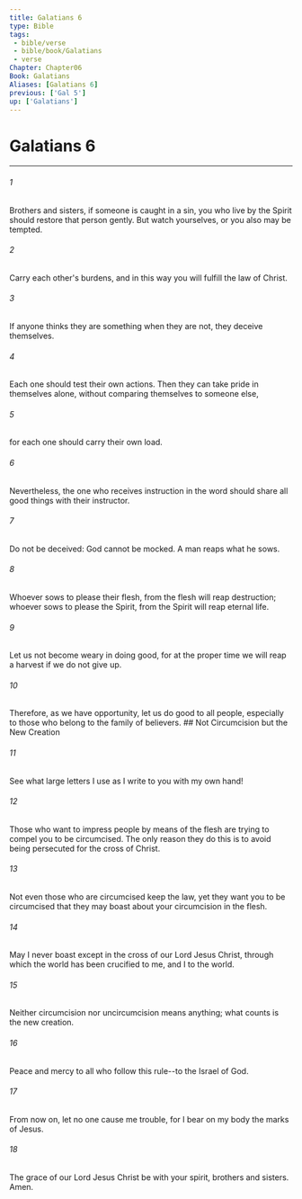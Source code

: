 ```yaml
---
title: Galatians 6
type: Bible
tags:
 - bible/verse
 - bible/book/Galatians
 - verse
Chapter: Chapter06
Book: Galatians
Aliases: [Galatians 6]
previous: ['Gal 5']
up: ['Galatians']
---
```

# Galatians 6

***


###### 1 
Brothers and sisters, if someone is caught in a sin, you who live by the Spirit should restore that person gently. But watch yourselves, or you also may be tempted. 

###### 2 
Carry each other's burdens, and in this way you will fulfill the law of Christ. 

###### 3 
If anyone thinks they are something when they are not, they deceive themselves. 

###### 4 
Each one should test their own actions. Then they can take pride in themselves alone, without comparing themselves to someone else, 

###### 5 
for each one should carry their own load. 

###### 6 
Nevertheless, the one who receives instruction in the word should share all good things with their instructor. 

###### 7 
Do not be deceived: God cannot be mocked. A man reaps what he sows. 

###### 8 
Whoever sows to please their flesh, from the flesh will reap destruction; whoever sows to please the Spirit, from the Spirit will reap eternal life. 

###### 9 
Let us not become weary in doing good, for at the proper time we will reap a harvest if we do not give up. 

###### 10 
Therefore, as we have opportunity, let us do good to all people, especially to those who belong to the family of believers. ## Not Circumcision but the New Creation 

###### 11 
See what large letters I use as I write to you with my own hand! 

###### 12 
Those who want to impress people by means of the flesh are trying to compel you to be circumcised. The only reason they do this is to avoid being persecuted for the cross of Christ. 

###### 13 
Not even those who are circumcised keep the law, yet they want you to be circumcised that they may boast about your circumcision in the flesh. 

###### 14 
May I never boast except in the cross of our Lord Jesus Christ, through which the world has been crucified to me, and I to the world. 

###### 15 
Neither circumcision nor uncircumcision means anything; what counts is the new creation. 

###### 16 
Peace and mercy to all who follow this rule--to the Israel of God. 

###### 17 
From now on, let no one cause me trouble, for I bear on my body the marks of Jesus. 

###### 18 
The grace of our Lord Jesus Christ be with your spirit, brothers and sisters. Amen. 
